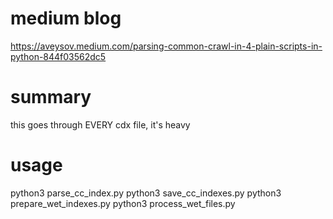 # medium blog
https://aveysov.medium.com/parsing-common-crawl-in-4-plain-scripts-in-python-844f03562dc5

# summary
this goes through EVERY cdx file, it's heavy

# usage
python3 parse_cc_index.py
python3 save_cc_indexes.py
python3 prepare_wet_indexes.py
python3 process_wet_files.py
